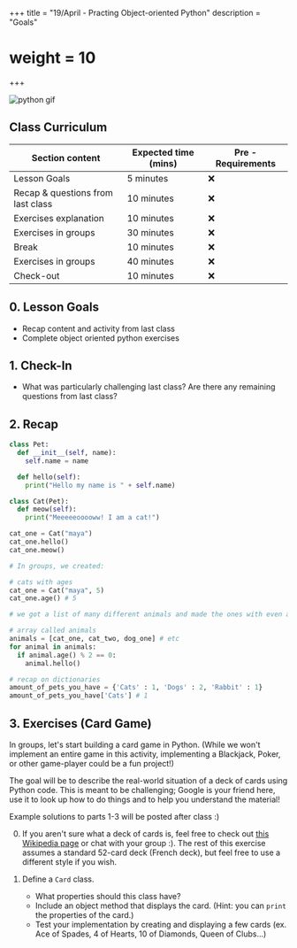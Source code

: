 +++
title = "19/April - Practing Object-oriented Python"
description = "Goals"
# weight = 10
+++

![python gif](https://cdn-images-1.medium.com/max/1300/1*TIyf0_kfMRRiJQFAUgp0QQ.png)

## Class Curriculum

| Section content                   | Expected time (mins) | Pre - Requirements |
| --------------------------------- | -------------------- | ------------------ |
| Lesson Goals                      | 5 minutes            | ❌                 |
| Recap & questions from last class | 10 minutes           | ❌                 |
| Exercises explanation             | 10 minutes           | ❌                 |
| Exercises in groups               | 30 minutes           | ❌                 |
| Break                             | 10 minutes           | ❌                 |
| Exercises in groups               | 40 minutes           | ❌                 |
| Check-out                         | 10 minutes           | ❌                 |

## 0. Lesson Goals

- Recap content and activity from last class
- Complete object oriented python exercises

## 1. Check-In

- What was particularly challenging last class? Are there any remaining questions from last class?

## 2. Recap

```python
class Pet:
  def __init__(self, name):
    self.name = name

  def hello(self):
    print("Hello my name is " + self.name)

class Cat(Pet):
  def meow(self):
    print("Meeeeeooooww! I am a cat!")

cat_one = Cat("maya")
cat_one.hello()
cat_one.meow()

# In groups, we created:

# cats with ages
cat_one = Cat("maya", 5)
cat_one.age() # 5

# we got a list of many different animals and made the ones with even ages say hello

# array called animals
animals = [cat_one, cat_two, dog_one] # etc
for animal in animals:
  if animal.age() % 2 == 0:
    animal.hello()

# recap on dictionaries
amount_of_pets_you_have = {'Cats' : 1, 'Dogs' : 2, 'Rabbit' : 1}
amount_of_pets_you_have['Cats'] # 1
```

## 3. Exercises (Card Game)

In groups, let's start building a card game in Python. (While we won't implement an entire game in this activity, implementing a Blackjack, Poker, or other game-player could be a fun project!)

The goal will be to describe the real-world situation of a deck of cards using Python code. This is meant to be challenging; Google is your friend here, use it to look up how to do things and to help you understand the material!

Example solutions to parts 1-3 will be posted after class :)

0. If you aren't sure what a deck of cards is, feel free to check out [this Wikipedia page](https://en.wikipedia.org/wiki/Standard_52-card_deck) or chat with your group :). The rest of this exercise assumes a standard 52-card deck (French deck), but feel free to use a different style if you wish.
1. Define a `Card` class.

   - What properties should this class have?
   - Include an object method that displays the card. (Hint: you can `print` the properties of the card.)
   - Test your implementation by creating and displaying a few cards (ex. Ace of Spades, 4 of Hearts, 10 of Diamonds, Queen of Clubs...)
   <!--
      Possible solution:

   ```python
       class Card:
           def __init__(self, suit, name):
               # Note: you can add additional checks here
               self.suit = suit
               self.name = name

           def display(self):
               print(self.name, "of", self.suit)

       # Test instantiating and displaying a card
       test_card = Card("spades", "A")
       test_card.display()

<<<<<<< HEAD
   ```
=======
   ``` -->
>>>>>>> 6cadd595d7fe5277e842f5c657f47281ada4d09e

2) Define a `Deck` class.

   - What properties should this class have?
   - In the **init** constructor, make sure to build some representation of the 52-card deck. (Hint: use a nested for loop to create all the necessary cards)
   - Include an object method that displays the deck.
   - Test your implementation by displaying the deck. Is the whole deck there and as you expect?

   <!-- Possible solution:

   ```python
       class Deck:
           def __init__(self):
               # Define the suits and names that we will iterate over
               suits = ["spades", "hearts", "diamonds", "clubs"]
               names = ["2", "3", "4", "5", "6", "7", "8", "9", "10", "J", "Q", "K", "A"]
               # Create a list of Cards, one value for each suit
               self.cards = []
               for suit in suits:
                   for name in names:
                       self.cards.append(Card(suit, name))

           def display(self):
               print("deck:")
               # Let's display each card in the deck using the Card's display object method
               for card in self.cards:
                   card.display()

       # Test out instantiating and displaying the Deck
       deck = Deck()
       deck.display()
   ``` -->

3) (Challenge) Define a `Hand` class. A Hand is a list of cards that has a total value. For now, go ahead and assume that the value of a Hand is the sum of the values of each card and you can feel free to use the following scheme: Ace = 1 point, 2 = 2 points ... , King = 13 points. (Hint: consider using a dictionary mapping from card type to value.)

   - What properties should this class have?
   - Include a method to get the value of the hand.
   - Include a method to display the hand.
   - Test your implementation by creating (instantiating) a few `Hand` objects and displaying them.

   <!-- Possible solution:

   ```python
       class Hand:
           def __init__(self):
               # This is one way of implementing this; you could also take in a list of cards and set that here (and add the value) for example.
               self.cards = []
               self.value = 0

           def add_card(self, card):
               # We could also make this a "global variable" instead of duplicating across Deck and Hand
               # As a bonus task: feel free to try making card_values a "global variable" and use this in Deck and Hand :)
               card_values = {
                   "A": 1,
                   "2": 2,
                   "3": 3,
                   "4": 4,
                   "5": 5,
                   "6": 6,
                   "7": 7,
                   "8": 8,
                   "9": 9,
                   "10": 10,
                   "J": 11,
                   "Q": 12,
                   "K": 13,
               }
               # Add the card to the hand's list of cards
               self.cards.append(card)
               # Add the card's point value (from the mapping above) to the total value of the hand
               self.value += card_values[card.name]

           def display(self):
               print("value of hand:", self.value)
               print("cards in hand:")
               for card in self.cards:
                   card.display()

        # Test instantiating a Hand and adding two cards to it, then displaying the hand
        hand = Hand()
        # Can create a Card to add to the hand and pass in as a variable
        test_card = Card("spades", "A")
        hand.add_card(test_card)
        # Or we can directly create and add a Card in the same line
        hand.add_card(Card("hearts", "10"))
        hand.display()
   ``` -->

(Optional challenge tasks / Project ideas) Note: all of these are supposed to be challenging, and implementing a combination of these (or the last one) could be an exciting project later in the coming weeks as well! Feel free to extend the example above by picking any of the additional tasks to "add-on" to your deck of cards:

- `Deck`: add a `draw` function which returns the next card drawn in the deck.
- `Deck`: add a `shuffle` function which gives the deck a random order. (Hint: use the Python `random` library to do this; feel free to Google or ask for help on how to access these functions)
- `Hand`: choose a game of your choice (i.e. Blackjack, Poker, ...) and write a method to either 1) compare two hands or 2) an object method that tells you if this is a winnning hand
- `Game`: (this could be a project for later in the class ;)) choose a 2-player card game of your choice and implement a game played by two auto-players
- ???: feel free to add additional classes or properties that you think make sense or are missing!
